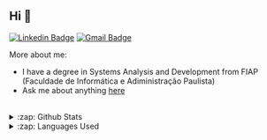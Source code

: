 ## Hi 👋

[![Linkedin Badge](https://img.shields.io/badge/-LinkedIn-blue?style=flat-square&logo=Linkedin&logoColor=white&link=https://www.linkedin.com/in/danielrsousa/)](https://www.linkedin.com/in/danielrsousa/)
[![Gmail Badge](https://img.shields.io/badge/-Gmail-c14438?style=flat-square&logo=Gmail&logoColor=white&link=mailto:danielrochadesousa@gmail.com)](mailto:danielrochadesousa@gmail.com)

More about me:
-  I have a degree in Systems Analysis and Development from FIAP (Faculdade de Informática e Adiministração Paulista)
-  Ask me about anything [here](https://github.com/danielrsousa/danielrsousa/issues)
<br/>

<details>
  <summary>:zap: Github Stats</summary>
  <img src="https://github-readme-stats.vercel.app/api?username=danielrsousa&&show_icons=true&title_color=222222&icon_color=03A87C&text_color=333333&bg_color=ffffff">
</details>

<details>
  <summary>:zap: Languages Used</summary>
  <img src="https://github-readme-stats.vercel.app/api/top-langs/?username=danielrsousa&layout=compact&bg_color=ffffff&text_color=333333">
</details>
<br/>
